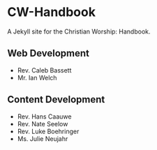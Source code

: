 # CW-Handbook

A Jekyll site for the Christian Worship: Handbook.

## Web Development

* Rev. Caleb Bassett
* Mr. Ian Welch

## Content Development

* Rev. Hans Caauwe
* Rev. Nate Seelow
* Rev. Luke Boehringer
* Ms. Julie Neujahr